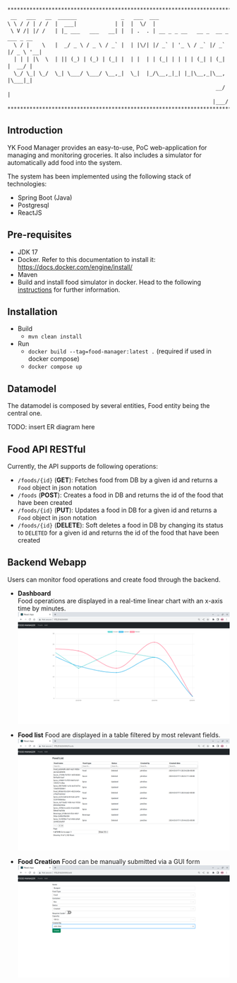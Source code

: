 ```
**********************************************************************************
 __   ___   __  ______              _   ___  ___                                  
\ \ / / | / /  |  ___|            | |  |  \/  |                                  
 \ V /| |/ /   | |_ ___   ___   __| |  | .  . | __ _ _ __   __ _  __ _  ___ _ __ 
  \ / |    \   |  _/ _ \ / _ \ / _` |  | |\/| |/ _` | '_ \ / _` |/ _` |/ _ \ '__|
  | | | |\  \  | || (_) | (_) | (_| |  | |  | | (_| | | | | (_| | (_| |  __/ |   
  \_/ \_| \_/  \_| \___/ \___/ \__,_|  \_|  |_/\__,_|_| |_|\__,_|\__, |\___|_|   
                                                                  __/ |          
                                                                 |___/                
**********************************************************************************
```       

## Introduction

YK Food Manager provides an easy-to-use, PoC web-application for managing and monitoring
groceries. It also includes a simulator for automatically add food into the system.  

The system has been implemented using the following stack of technologies:

* Spring Boot (Java)
* Postgresql
* ReactJS

## Pre-requisites
* JDK 17
* Docker. Refer to this documentation to install it: https://docs.docker.com/engine/install/
* Maven
* Build and install food simulator in docker. Head to the following [instructions](https://github.com/moon0cean/foodSimulator) for further information. 

## Installation
    
* Build
    - `mvn clean install`    
* Run  
    - `docker build --tag=food-manager:latest .` (required if used in docker compose)
    - `docker compose up`

## Datamodel
The datamodel is composed by several entities, Food entity being the central one.

TODO: insert ER diagram here

## Food API RESTful
Currently, the API supports de following operations:

*  `/foods/{id}` (**GET**): Fetches food from DB by a given id and returns a `Food` object in json notation
*  `/foods` (**POST**): Creates a food in DB and returns the id of the food that have been created   
*  `/foods/{id}` (**PUT**): Updates a food in DB for a given id and returns a `Food` object in json notation
*  `/foods/{id}` (**DELETE**): Soft deletes a food in DB by changing its status to `DELETED` for a given id and returns the id of the food that have been created


## Backend Webapp
Users can monitor food operations and create food through the backend.

* **Dashboard**  
Food operations are displayed in a real-time linear chart with an x-axis time by minutes.
![img.png](screenshots/img.png)

* **Food list**
Food  are displayed in a table filtered by most relevant fields.
![img_1.png](screenshots/img_1.png)

* **Food Creation**
Food can be manually submitted via a GUI form
![img_2.png](screenshots/img_2.png)
